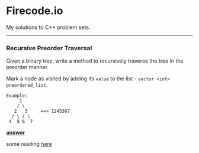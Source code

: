 # Firecode.io

My solutions to C++ problem sets.

---

### Recursive Preorder Traversal

Given a binary tree, write a method to recursively traverse the tree in the preorder manner. 

Mark a node as visited by adding its `value` to the list - `vector <int> preordered_list`.

```
Example: 
     1
    / \
   2   3     ==> 1245367
  / \ / \
 4  5 6  7 
```
**[answer](https://github.com/feklistoff/firecodeio-psets/blob/master/recursive_preorder_traversal.cpp)**

some reading [here](http://www.geeksforgeeks.org/tree-traversals-inorder-preorder-and-postorder/)




